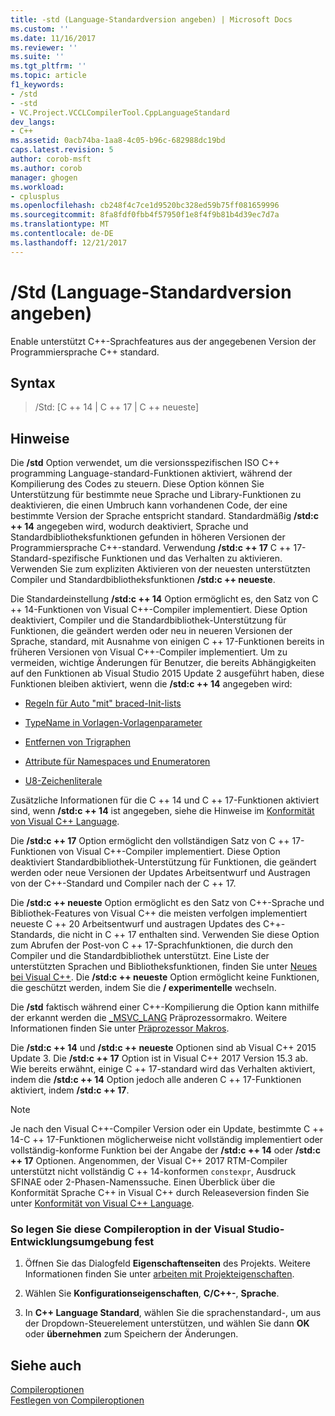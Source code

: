 ```yaml
---
title: -std (Language-Standardversion angeben) | Microsoft Docs
ms.custom: ''
ms.date: 11/16/2017
ms.reviewer: ''
ms.suite: ''
ms.tgt_pltfrm: ''
ms.topic: article
f1_keywords:
- /std
- -std
- VC.Project.VCCLCompilerTool.CppLanguageStandard
dev_langs:
- C++
ms.assetid: 0acb74ba-1aa8-4c05-b96c-682988dc19bd
caps.latest.revision: 5
author: corob-msft
ms.author: corob
manager: ghogen
ms.workload:
- cplusplus
ms.openlocfilehash: cb248f4c7ce1d9520bc328ed59b75ff081659996
ms.sourcegitcommit: 8fa8fdf0fbb4f57950f1e8f4f9b81b4d39ec7d7a
ms.translationtype: MT
ms.contentlocale: de-DE
ms.lasthandoff: 12/21/2017
---
```

# <a name="std-specify-language-standard-version"></a>/Std (Language-Standardversion angeben)

Enable unterstützt C++-Sprachfeatures aus der angegebenen Version der Programmiersprache C++ standard.

## <a name="syntax"></a>Syntax

> /Std: [C ++ 14 | C ++ 17 | C ++ neueste]

## <a name="remarks"></a>Hinweise

Die **/std** Option verwendet, um die versionsspezifischen ISO C++ programming Language-standard-Funktionen aktiviert, während der Kompilierung des Codes zu steuern. Diese Option können Sie Unterstützung für bestimmte neue Sprache und Library-Funktionen zu deaktivieren, die einen Umbruch kann vorhandenen Code, der eine bestimmte Version der Sprache entspricht standard. Standardmäßig **/std:c ++ 14** angegeben wird, wodurch deaktiviert, Sprache und Standardbibliotheksfunktionen gefunden in höheren Versionen der Programmiersprache C++-standard. Verwendung **/std:c ++ 17** C ++ 17-Standard-spezifische Funktionen und das Verhalten zu aktivieren. Verwenden Sie zum expliziten Aktivieren von der neuesten unterstützten Compiler und Standardbibliotheksfunktionen **/std:c ++ neueste**.

Die Standardeinstellung **/std:c ++ 14** Option ermöglicht es, den Satz von C ++ 14-Funktionen von Visual C++-Compiler implementiert. Diese Option deaktiviert, Compiler und die Standardbibliothek-Unterstützung für Funktionen, die geändert werden oder neu in neueren Versionen der Sprache, standard, mit Ausnahme von einigen C ++ 17-Funktionen bereits in früheren Versionen von Visual C++-Compiler implementiert. Um zu vermeiden, wichtige Änderungen für Benutzer, die bereits Abhängigkeiten auf den Funktionen ab Visual Studio 2015 Update 2 ausgeführt haben, diese Funktionen bleiben aktiviert, wenn die **/std:c ++ 14** angegeben wird:

- [Regeln für Auto "mit" braced-Init-lists](http://www.open-std.org/jtc1/sc22/wg21/docs/papers/2014/n3922.html)

- [TypeName in Vorlagen-Vorlagenparameter](http://www.open-std.org/jtc1/sc22/wg21/docs/papers/2014/n4051.html)

- [Entfernen von Trigraphen](http://www.open-std.org/jtc1/sc22/wg21/docs/papers/2014/n4086.html)

- [Attribute für Namespaces und Enumeratoren](http://www.open-std.org/jtc1/sc22/wg21/docs/papers/2014/n4266.html)

- [U8-Zeichenliterale](http://www.open-std.org/jtc1/sc22/wg21/docs/papers/2014/n4267.html)

Zusätzliche Informationen für die C ++ 14 und C ++ 17-Funktionen aktiviert sind, wenn **/std:c ++ 14** ist angegeben, siehe die Hinweise im [Konformität von Visual C++ Language](../../visual-cpp-language-conformance.md).
  
Die **/std:c ++ 17** Option ermöglicht den vollständigen Satz von C ++ 17-Funktionen von Visual C++-Compiler implementiert. Diese Option deaktiviert Standardbibliothek-Unterstützung für Funktionen, die geändert werden oder neue Versionen der Updates Arbeitsentwurf und Austragen von der C++-Standard und Compiler nach der C ++ 17.  
  
Die **/std:c ++ neueste** Option ermöglicht es den Satz von C++-Sprache und Bibliothek-Features von Visual C++ die meisten verfolgen implementiert neueste C ++ 20 Arbeitsentwurf und austragen Updates des C++-Standards, die nicht in C ++ 17 enthalten sind. Verwenden Sie diese Option zum Abrufen der Post-von C ++ 17-Sprachfunktionen, die durch den Compiler und die Standardbibliothek unterstützt. Eine Liste der unterstützten Sprachen und Bibliotheksfunktionen, finden Sie unter [Neues bei Visual C++](../../what-s-new-for-visual-cpp-in-visual-studio.md). Die **/std:c ++ neueste** Option ermöglicht keine Funktionen, die geschützt werden, indem Sie die **/ experimentelle** wechseln.  
  
Die **/std** faktisch während einer C++-Kompilierung die Option kann mithilfe der erkannt werden die [ \_MSVC\_LANG](../../preprocessor/predefined-macros.md) Präprozessormakro. Weitere Informationen finden Sie unter [Präprozessor Makros](../../preprocessor/predefined-macros.md).

Die **/std:c ++ 14** und **/std:c ++ neueste** Optionen sind ab Visual C++ 2015 Update 3. Die **/std:c ++ 17** Option ist in Visual C++ 2017 Version 15.3 ab. Wie bereits erwähnt, einige C ++ 17-standard wird das Verhalten aktiviert, indem die **/std:c ++ 14** Option jedoch alle anderen C ++ 17-Funktionen aktiviert, indem **/std:c ++ 17**.
  
> [!NOTE]
> Je nach den Visual C++-Compiler Version oder ein Update, bestimmte C ++ 14-C ++ 17-Funktionen möglicherweise nicht vollständig implementiert oder vollständig-konforme Funktion bei der Angabe der **/std:c ++ 14** oder **/std:c ++ 17** Optionen. Angenommen, der Visual C++ 2017 RTM-Compiler unterstützt nicht vollständig C ++ 14-konformen `constexpr`, Ausdruck SFINAE oder 2-Phasen-Namenssuche. Einen Überblick über die Konformität Sprache C++ in Visual C++ durch Releaseversion finden Sie unter [Konformität von Visual C++ Language](../../visual-cpp-language-conformance.md). 
  
### <a name="to-set-this-compiler-option-in-the-visual-studio-development-environment"></a>So legen Sie diese Compileroption in der Visual Studio-Entwicklungsumgebung fest  
  
1.  Öffnen Sie das Dialogfeld **Eigenschaftenseiten** des Projekts. Weitere Informationen finden Sie unter [arbeiten mit Projekteigenschaften](../../ide/working-with-project-properties.md).  
  
2.  Wählen Sie **Konfigurationseigenschaften**, **C/C++-**, **Sprache**.  
  
3.  In **C++ Language Standard**, wählen Sie die sprachenstandard-, um aus der Dropdown-Steuerelement unterstützen, und wählen Sie dann **OK** oder **übernehmen** zum Speichern der Änderungen.  
  
## <a name="see-also"></a>Siehe auch  
  
[Compileroptionen](../../build/reference/compiler-options.md)   
[Festlegen von Compileroptionen](../../build/reference/setting-compiler-options.md)   

